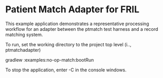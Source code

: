 Patient Match Adapter for FRIL
==========================

This example application demonstrates a representative processing workflow
for an adapter between the ptmatch test harness and a record matching system.

To run, set the working directory to the project top level (i.., ptmatchadapter)

gradlew :examples:no-op-match:bootRun 

To stop the application, enter <ctrl>-C in the console windows.
